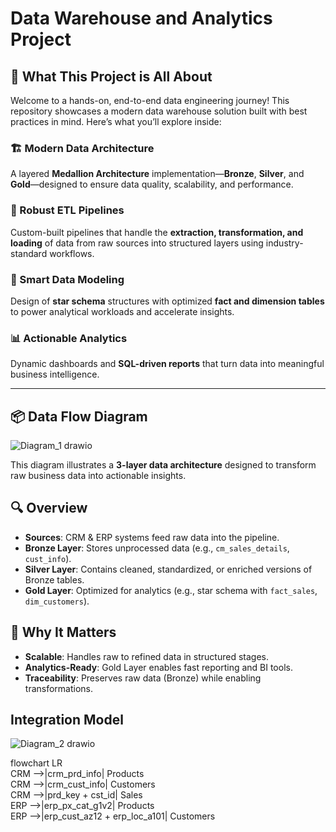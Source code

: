 # Data Warehouse and Analytics Project

## 🚀 What This Project is All About

Welcome to a hands-on, end-to-end data engineering journey! This repository showcases a modern data warehouse solution built with best practices in mind. Here’s what you’ll explore inside:

### 🏗️ Modern Data Architecture
A layered **Medallion Architecture** implementation—**Bronze**, **Silver**, and **Gold**—designed to ensure data quality, scalability, and performance.

### 🔄 Robust ETL Pipelines
Custom-built pipelines that handle the **extraction, transformation, and loading** of data from raw sources into structured layers using industry-standard workflows.

### 🧠 Smart Data Modeling
Design of **star schema** structures with optimized **fact and dimension tables** to power analytical workloads and accelerate insights.

### 📊 Actionable Analytics
Dynamic dashboards and **SQL-driven reports** that turn data into meaningful business intelligence.

---

## 📦 Data Flow Diagram 

![Diagram_1 drawio](https://github.com/user-attachments/assets/de69d475-0179-4b37-b487-775e71ee1dea) 

This diagram illustrates a **3-layer data architecture** designed to transform raw business data into actionable insights.  

## 🔍 Overview  

- **Sources**: CRM & ERP systems feed raw data into the pipeline.  
- **Bronze Layer**: Stores unprocessed data (e.g., `cm_sales_details`, `cust_info`).  
- **Silver Layer**: Contains cleaned, standardized, or enriched versions of Bronze tables.  
- **Gold Layer**: Optimized for analytics (e.g., star schema with `fact_sales`, `dim_customers`).  

## 🚀 Why It Matters  
- **Scalable**: Handles raw to refined data in structured stages.  
- **Analytics-Ready**: Gold Layer enables fast reporting and BI tools.  
- **Traceability**: Preserves raw data (Bronze) while enabling transformations.

## Integration Model

![Diagram_2 drawio](https://github.com/user-attachments/assets/9983fe49-c689-4a3e-b868-35960df847df)


flowchart LR  
  CRM -->|crm_prd_info| Products  
  CRM -->|crm_cust_info| Customers  
  CRM -->|prd_key + cst_id| Sales  
  ERP -->|erp_px_cat_g1v2| Products  
  ERP -->|erp_cust_az12 + erp_loc_a101| Customers  

